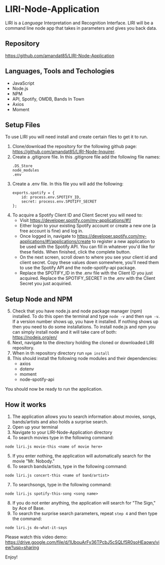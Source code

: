 # LIRI-Node-Application
 LIRI is a _Language_ Interpretation and Recognition Interface. LIRI will be a command line node app that takes in parameters and gives you back data. 

## Repository 
https://github.com/amandat85/LIRI-Node-Application

## Languages, Tools and Techologies
* JavaScript
* Node.js
* NPM
* API, Spotify, OMDB, Bands In Town
* Axios
* Moment

 ## Setup Files
 To use LIRI you will need install and create certain files to get it to run.

 1. Clone/download the repository for the following github page: https://github.com/amandat85/LIRI-Node-Inquirer.
 2. Create a .gitignore file. In this .gitignore file add the following file names:
    ```
    .DS_Store
    node_modules
    .env
    ```
3. Create a .env file. In this file you will add the following:
    ```
    exports.spotify = {
        id: process.env.SPOTIFY_ID,
        secret: process.env.SPOTIFY_SECRET
    };
    ```
4. To acquire a Spotify Client ID and Client Secret you will need to:
    * Visit https://developer.spotify.com/my-applications/#!/
    * Either login to your existing Spotify account or create a new one (a free account is fine) and log in.
    * Once logged in, navigate to https://developer.spotify.com/my-applications/#!/applications/create to register a new application to be used with the Spotify API. You can fill in whatever you'd like for these fields. When finished, click the complete button.
    * On the next screen, scroll down to where you see your client id and client secret. Copy these values down somewhere, you'll need them to use the Spotify API and the node-spotify-api package.
    * Replace the SPOTIFY_ID in the .env file with the Client ID you just acquired. Replace the SPOTIFY_SECRET in the .env with the Client Secret you just acquiried.

## Setup Node and NPM
5. Check that you have node.js and node package manager (npm) installed. To do this open the terminal and type `node -v` and then `npm -v`. If a version number shows up, you have it installed. If nothing shows up then you need to do some installations. To install node.js and npm you can simply install node and it will take care of both: https://nodejs.org/en/
6. Next, navigate to the directory holding the cloned or downloaded LIRI repository.
7. When in th repository directory run `npm install`
8. This should install the following node modules and their dependencies:
    * axios
    * dotenv
    * moment
    * node-spotify-api

You should now be ready to run the application.

## How it works
1. The application allows you to search information about movies, songs, bands/artists and also holds a surprise search.
2. Open up your terminal
3. Navigate to your LIRI-Node-Application directory
4. To search movies type in the following command:
```
node liri.js movie-this <name of movie here>
```
5.  If you enter nothing, the application will automatically search for the movie "Mr. Nobody."
6. To search bands/artists, type in the following command:
```
node liri.js concert-this <name of band/artist>
```

7. To searchsongs, type in the following command:
```
node liri.js spotify-this-song <song name>
```
8. If you do not enter anything, the application will search for "The Sign," by Ace of Base.
9. To search the surprise search parameters, repeat `step 4` and then type the command:
```
node liri.js do-what-it-says
```
Please watch this video demo: https://drive.google.com/file/d/1UbouArFy36TPcbJ5cSQLf5R0soHEaowv/view?usp=sharing

Enjoy!


